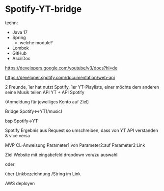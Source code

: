 # Spotify-YT-bridge


techn:
- Java 17
- Spring
	- welche module?
- Lombok
- GitHub
- AsciiDoc

https://developers.google.com/youtube/v3/docs?hl=de

https://developer.spotify.com/documentation/web-api


2 Freunde, 1er hat nutzt Spotify, 1er YT-Playlists, einer möchte dem anderen seine Musik teilen
API YT + API Spotify



(Anmeldung für jeweiliges Konto auf Ziel)


Bridge Spotify<->YT(/music)

bsp 
Spotify->YT

Spotify Ergebnis aus Request so umschreiben, dass von YT API verstanden
& vice versa


MVP
CL-Anweisung 
Parameter1:von Parameter2:auf Parameter3:Link




Ziel
Website mit eingabefeld
dropdown von/zu auswahl

oder 

über Linkbezeichnung /String im Link

AWS deployen
